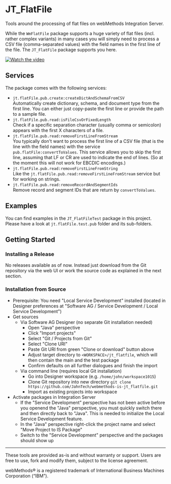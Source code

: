 # JT_FlatFile

Tools around the processing of flat files on webMethods Integration
Server.

While the `WmFlatFile` package supports a huge variety of flat files
(incl. rather complex variants) in many cases you will simply need to
process a CSV file (comma-separated values) with the field names in
the first line of the file. The `JT_FlatFile` package supports you
here.

[![Watch the video](https://img.youtube.com/vi/74jNGZo2r3A/hqdefault.jpg)](https://youtu.be/74jNGZo2r3A)

## Services

The package comes with the following services:

- `jt.flatFile.pub.create:createDictAndSchemaFromCSV`\
  Automatically create dictionary, schema, and document type from the
  first line. You can either just copy-paste the first line or provide
  the path to a sample file.
- `jt.flatFile.pub.read:isFileCsvOrFixedLength`\
  Check if a specific separation character (usually comma or semicolon)
  appears with the first X characters of a file.
- `jt.flatFile.pub.read:removeFirstLineFromStream`\
  You typically don't want to process the first line of a CSV file (that
  is the line with the field names) with the service 
  `pub.flatFile:convertToValues`. This service allows you to skip the
  first line, assuming that LF or CR are used to indicate the end of
  lines. (So at the moment this will not work for EBCDIC encodings.)
- `jt.flatFile.pub.read:removeFirstLineFromString`\
  Like the `jt.flatFile.pub.read:removeFirstLineFromStream` service
  but for working on strings.
- `jt.flatFile.pub.read:removeRecordAndSegmentIds`\
  Remove record and segment IDs that are return by `convertToValues`.

## Examples

You can find examples in the `JT_FlatFileTest` package in this project.
Please have a look at `jt.flatFile.test.pub` folder and its
sub-folders.

## Getting Started

### Installing a Release

No releases available as of now. Instead just download from the Git
repository via the web UI or work the source code as explained in the
next section.

### Installation from Source

- Prerequisite: You need "Local Service Development" installed (located in
  Designer preferences at  "Software AG / Service Development / Local Service
  Development")
- Get sources
  - Via Software AG Designer (no separate Git installation needed)
    - Open "Java" perspective
	- Click "Import projects"
	- Select "Git / Projects from Git"
	- Select "Clone URI"
	- Paste Git URI from green "Clone or download" button above
	- Adjust target directory to `<WORKSPACE>/jt_flatfile`, which will
      then contain the main and the test package
	- Confirm defaults on all further dialogues and finish the import
  - Via command line (requires local Git installation)
    - Go into Designer workspace (e.g. `/home/john/workspace1015`)
    - Clone Git repository into new directory `git clone https://github.com/JahnTech/webmethods-is-jt_flatfile.git`
	- Import as existing projects into workspace
- Activate packages in Integration Server
	- If the "Service Development" perspective has not been active before you openend the "Java" perspective, you must quickly switch there and then directly back to "Java". This is needed to initialize the Local Service Development feature.
	- In the "Java" perspective right-click the project name and select "Move Project to IS Package"
	- Switch to the "Service Development" perspective and the packages should show up

------------------------------

These tools are provided as-is and without warranty or support. Users are free to use, fork and modify them, subject to the license agreement.

webMethods® is a registered trademark of International Business Machines Corporation (“IBM”).
